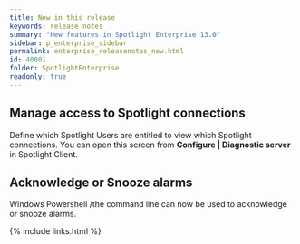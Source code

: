 ```yaml
---
title: New in this release
keywords: release notes
summary: "New features in Spotlight Enterprise 13.0"
sidebar: p_enterprise_sidebar
permalink: enterprise_releasenotes_new.html
id: 40001
folder: SpotlightEnterprise
readonly: true
---
```



## Manage access to Spotlight connections 
Define which Spotlight Users are entitled to view which Spotlight connections. You can open this screen from **Configure \| Diagnostic server** in Spotlight Client.

## Acknowledge or Snooze alarms
Windows Powershell /the command line can now be used to acknowledge or snooze alarms.

{% include links.html %}
